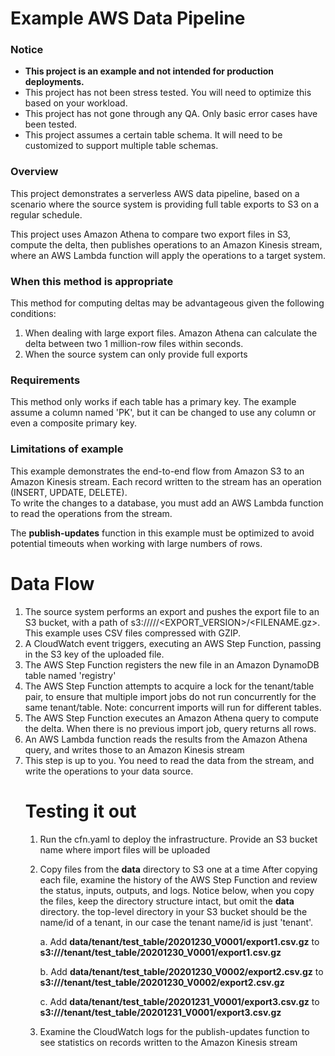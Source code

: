 
# Example AWS Data Pipeline

### Notice

* **This project is an example and not intended for production deployments.**
* This project has not been stress tested. You will need to optimize this based on your workload.
* This project has not gone through any QA. Only basic error cases have been tested.
* This project assumes a certain table schema. It will need to be customized to support multiple table schemas.

### Overview

This project demonstrates a serverless AWS data pipeline,
based on a scenario where the source system is providing
full table exports to S3 on a regular schedule.

This project uses Amazon Athena to compare two export files in S3, 
compute the delta, 
then publishes operations to an Amazon Kinesis stream, 
where an AWS Lambda function will apply the operations to a target system. 

### When this method is appropriate
This method for computing deltas may be advantageous given the following conditions:
1. When dealing with large export files. Amazon Athena can calculate the delta between two 1 million-row files within
seconds.
2. When the source system can only provide full exports

### Requirements

This method only works if each table has a primary key. The example assume a column named 'PK', but it can
be changed to use any column or even a composite primary key.

### Limitations of example

This example demonstrates the end-to-end flow from Amazon S3 to an Amazon Kinesis stream.
Each record written to the stream has an operation (INSERT, UPDATE, DELETE).  
To write the changes to a database, you must add an AWS Lambda function to read the operations from the stream.

The **publish-updates** function in this example must be optimized to avoid potential timeouts when working with
large numbers of rows.


# Data Flow

1. The source system performs an export and pushes the export file to an S3 bucket, with a path of
s3://<BUCKET>/<TENANT>/<TABLE>/<EXPORT_VERSION>/<FILENAME.gz>. This example uses CSV files compressed with GZIP.
2. A CloudWatch event triggers, executing an AWS Step Function, passing in the S3 key of the uploaded file.
3. The AWS Step Function registers the new file in an Amazon DynamoDB table named 'registry'
4. The AWS Step Function attempts to acquire a lock for the tenant/table pair, to ensure that multiple import jobs 
do not run concurrently for the same tenant/table. Note: concurrent imports will run for different tables. 
5. The AWS Step Function executes an Amazon Athena query to compute the delta. When there is no previous import job, 
query returns all rows.
6. An AWS Lambda function reads the results from the Amazon Athena query, and writes those to an Amazon Kinesis stream
7. This step is up to you. You need to read the data from the stream, and write the operations to your data source.

# Testing it out

1. Run the cfn.yaml to deploy the infrastructure. Provide an S3 bucket name where import files will be uploaded
2. Copy files from the **data** directory to S3 one at a time
   After copying each file, examine the history of the AWS Step Function and review the
   status, inputs, outputs, and logs.
   Notice below, when you copy the files, keep the directory structure intact, but omit the **data** directory. the
   top-level directory in your S3 bucket should be the name/id of a tenant, in our case the tenant name/id is just 'tenant'.

    a. Add **data/tenant/test_table/20201230_V0001/export1.csv.gz** to **s3://<BUCKET>/tenant/test_table/20201230_V0001/export1.csv.gz** 
    
    b. Add **data/tenant/test_table/20201230_V0002/export2.csv.gz** to **s3://<BUCKET>/tenant/test_table/20201230_V0002/export2.csv.gz**
     
    c. Add **data/tenant/test_table/20201231_V0001/export3.csv.gz** to **s3://<BUCKET>/tenant/test_table/20201231_V0001/export3.csv.gz**
    
3. Examine the CloudWatch logs for the publish-updates function to see statistics on records written to the Amazon Kinesis stream   